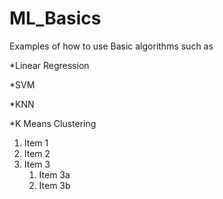 # ML_Basics

Examples of how to use Basic algorithms such as

*Linear Regression

*SVM

*KNN

*K Means Clustering

1. Item 1
1. Item 2
1. Item 3
   1. Item 3a
   1. Item 3b
